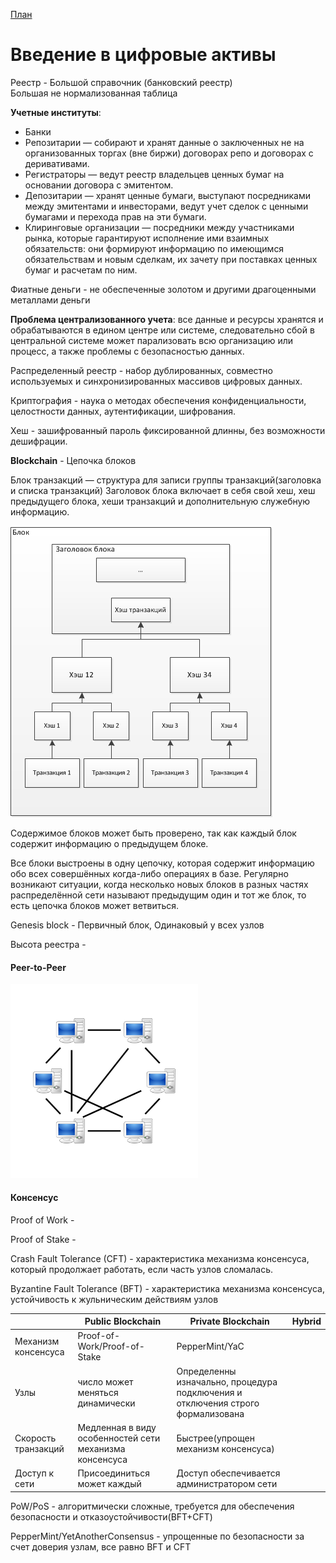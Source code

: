 [План](./00plan.md)

# Введение в цифровые активы

Реестр - Большой справочник (банковский реестр)  
Большая не нормализованная таблица

**Учетные институты**:

- Банки
- Репозитарии — собирают и хранят данные о заключенных не на организованных торгах (вне биржи) договорах репо и договорах с деривативами.
- Регистраторы — ведут реестр владельцев ценных бумаг на основании договора с эмитентом.
- Депозитарии — хранят ценные бумаги, выступают посредниками между эмитентами и инвесторами, ведут учет сделок с ценными бумагами и перехода прав на эти бумаги.
- Клиринговые организации — посредники между участниками рынка, которые гарантируют исполнение ими взаимных обязательств: они формируют информацию по имеющимся обязательствам и новым сделкам, их зачету при поставках ценных бумаг и расчетам по ним.

Фиатные деньги - не обеспеченные золотом и другими драгоценными металлами деньги

**Проблема централизованного учета**: все данные и ресурсы хранятся и обрабатываются в едином центре или системе, следовательно сбой в центральной системе может парализовать всю организацию или процесс, а также проблемы с безопасностью данных.

Распределенный реестр - набор дублированных, совместно используемых и синхронизированных массивов цифровых данных.

Криптография - наука о методах обеспечения конфиденциальности, целостности данных, аутентификации, шифрования.

Хеш - зашифрованный пароль фиксированной длинны, без возможности дешифрации.

**Blockchain** - Цепочка блоков

Блок транзакций — структура для записи группы транзакций(заголовка и списка транзакций)
Заголовок блока включает в себя свой хеш, хеш предыдущего блока, хеши транзакций и дополнительную служебную информацию.

![](./Хэш_транзакций.png)

Содержимое блоков может быть проверено, так как каждый блок содержит информацию о предыдущем блоке.

Все блоки выстроены в одну цепочку, которая содержит информацию обо всех совершённых когда-либо операциях в базе. Регулярно возникают ситуации, когда несколько новых блоков в разных частях распределённой сети называют предыдущим один и тот же блок, то есть цепочка блоков может ветвиться.

Genesis block - Первичный блок, Одинаковый у всех узлов

Высота реестра -

#### Peer-to-Peer

<img src="./P2P-network.svg.png" width="300">

#### Консенсус

Proof of Work -

Proof of Stake -

Crash Fault Tolerance (CFT) - характеристика механизма консенсуса, который продолжает работать, если часть узлов сломалась.

Byzantine Fault Tolerance (BFT) - характеристика механизма консенсуса, устойчивость к жульническим действиям узлов

|                     | Public Blockchain                                       | Private Blockchain                                                              | Hybrid |
| ------------------- | ------------------------------------------------------- | ------------------------------------------------------------------------------- | ------ |
| Механизм консенсуса | Proof-of-Work/Proof-of-Stake                            | PepperMint/YaC                                                                  |        |
| Узлы                | число может меняться динамически                        | Определенны изначально, процедура подключения и отключения строго формализована |        |
| Скорость транзакций | Медленная в виду особенностей сети механизма консенсуса | Быстрее(упрощен механизм консенсуса)                                            |        |
| Доступ к сети       | Присоединиться может каждый                             | Доступ обеспечивается администратором сети                                      |        |

PoW/PoS - алгоритмически сложные, требуется для обеспечения безопасности и отказоустойчивости(BFT+CFT)

PepperMint/YetAnotherConsensus - упрощенные по безопасности за счет доверия узлам, все равно BFT и CFT

